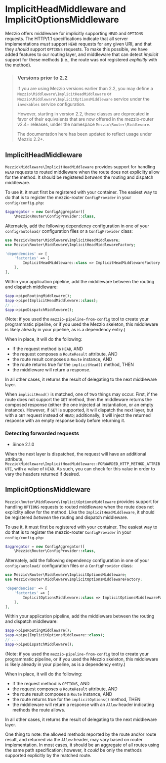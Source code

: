 # ImplicitHeadMiddleware and ImplicitOptionsMiddleware

Mezzio offers middleware for implicitly supporting `HEAD` and `OPTIONS`
requests. The HTTP/1.1 specifications indicate that all server implementations
_must_ support `HEAD` requests for any given URI, and that they _should_ support
`OPTIONS` requests. To make this possible, we have added features to our routing
layer, and middleware that can detect _implicit_  support for these methods
(i.e., the route was not registered _explicitly_ with the method).

> ### Versions prior to 2.2
>
> If you are using Mezzio versions earlier than 2.2, you may define a
> `Mezzio\Middleware\ImplicitHeadMiddleware` or
> `Mezzio\Middleware\ImplicitOptionsMiddleware` service under the
> `invokables` service configuration.
>
> However, starting in version 2.2, these classes are deprecated in favor of their
> equivalents that are now offered in the mezzio-router v2.4+ releases,
> under the namespace `Mezzio\Router\Middleware`.
>
> The documentation here has been updated to reflect usage under Mezzio 2.2+.

## ImplicitHeadMiddleware

`Mezzio\Middleware\ImplicitHeadMiddleware` provides support for
handling `HEAD` requests to routed middleware when the route does not expliclity
allow for the method. It should be registered _between_ the routing and dispatch
middleware.

To use it, it must first be registered with your container. The easiest way to
do that is to register the mezzio-router `ConfigProvider` in your
`config/config.php`:

```php
$aggregator = new ConfigAggregator([
    \Mezzio\Router\ConfigProvider::class,
```

Alternately, add the following dependency configuration in one of your
`config/autoload/` configuration files or a `ConfigProvider` class:

```php
use Mezzio\Router\Middleware\ImplicitHeadMiddleware;
use Mezzio\Router\Middleware\ImplicitHeadMiddlewareFactory;

'dependencies' => [
    'factories' => [
        ImplicitHeadMiddleware::class => ImplicitHeadMiddlewareFactory::class,
    ],
],
```

Within your application pipeline, add the middleware between the routing and
dispatch middleware:

```php
$app->pipeRoutingMiddleware();
$app->pipe(ImplicitHeadMiddleware::class);
// ...
$app->pipeDispatchMiddleware();
```

(Note: if you used the `mezzio-pipeline-from-config` tool to create your
programmatic pipeline, or if you used the Mezzio skeleton, this middleware
is likely already in your pipeline, as is a dependency entry.)

When in place, it will do the following:

- If the request method is `HEAD`, AND
- the request composes a `RouteResult` attribute, AND
- the route result composes a `Route` instance, AND
- the route returns true for the `implicitHead()` method, THEN
- the middleware will return a response.

In all other cases, it returns the result of delegating to the next middleware
layer.

When `implicitHead()` is matched, one of two things may occur. First, if the
route does not support the `GET` method, then the middleware returns the
composed response (either the one injected at instantiation, or an empty
instance). However, if `GET` is supported, it will dispatch the next layer, but
with a `GET` request instead of `HEAD`; additionally, it will inject the
returned response with an empty response body before returning it.

### Detecting forwarded requests

- Since 2.1.0

When the next layer is dispatched, the request will have an additional
attribute, `Mezzio\Middleware\ImplicitHeadMiddleware::FORWARDED_HTTP_METHOD_ATTRIBUTE`,
with a value of `HEAD`. As such, you can check for this value in order to vary
the headers returned if desired.

## ImplicitOptionsMiddleware

`Mezzio\Router\Middleware\ImplicitOptionsMiddleware` provides support for
handling `OPTIONS` requests to routed middleware when the route does not
expliclity allow for the method. Like the `ImplicitHeadMiddleware`, it should be
registered _between_ the routing and dispatch middleware.

To use it, it must first be registered with your container. The easiest way to
do that is to register the mezzio-router `ConfigProvider` in your
`config/config.php`:

```php
$aggregator = new ConfigAggregator([
    \Mezzio\Router\ConfigProvider::class,
```

Alternately, add the following dependency configuration in one of your
`config/autoload/` configuration files or a `ConfigProvider` class:

```php
use Mezzio\Router\Middleware\ImplicitOptionsMiddleware;
use Mezzio\Router\Middleware\ImplicitOptionsMiddlewareFactory;

'dependencies' => [
    'factories' => [
        ImplicitOptionsMiddleware::class => ImplicitOptionsMiddlewareFactory::class,
    ],
],
```

Within your application pipeline, add the middleware between the routing and
dispatch middleware:

```php
$app->pipeRoutingMiddleware();
$app->pipe(ImplicitOptionsMiddleware::class);
// ...
$app->pipeDispatchMiddleware();
```

(Note: if you used the `mezzio-pipeline-from-config` tool to create your
programmatic pipeline, or if you used the Mezzio skeleton, this middleware
is likely already in your pipeline, as is a dependency entry.)

When in place, it will do the following:

- If the request method is `OPTIONS`, AND
- the request composes a `RouteResult` attribute, AND
- the route result composes a `Route` instance, AND
- the route returns true for the `implicitOptions()` method, THEN
- the middleware will return a response with an `Allow` header indicating
  methods the route allows.

In all other cases, it returns the result of delegating to the next middleware
layer.

One thing to note: the allowed methods reported by the route and/or route
result, and returned via the `Allow` header,  may vary based on router
implementation. In most cases, it should be an aggregate of all routes using the
same path specification; however, it *could* be only the methods supported
explicitly by the matched route.
